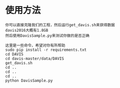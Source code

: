# 使用方法

    你可以直接克隆我们的工程，然后运行get_davis.sh来获得数据
    davis2016大概有1.8GB
    然后使用DavisSample.py来测试你做的是否正确
    
    这里是一些命令，希望对你有所帮助
    sudo pip install -r requirements.txt
    cd DAVIS
    cd davis-master/data/DAVIS
    get_davis.sh
    cd ..
    cd ..
    cd ..
    python DavisSample.py

